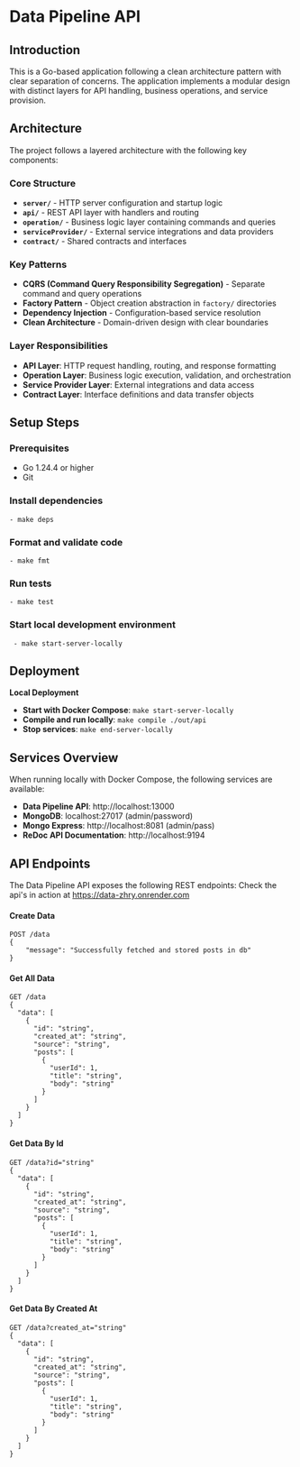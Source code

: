 # Data Pipeline API

## Introduction

This is a Go-based application following a clean architecture pattern with clear separation of concerns. The application implements a modular design with distinct layers for API handling, business operations, and service provision.

## Architecture

The project follows a layered architecture with the following key components:

### Core Structure

- **`server/`** - HTTP server configuration and startup logic
- **`api/`** - REST API layer with handlers and routing
- **`operation/`** - Business logic layer containing commands and queries
- **`serviceProvider/`** - External service integrations and data providers
- **`contract/`** - Shared contracts and interfaces

### Key Patterns

- **CQRS (Command Query Responsibility Segregation)** - Separate command and query operations
- **Factory Pattern** - Object creation abstraction in `factory/` directories
- **Dependency Injection** - Configuration-based service resolution
- **Clean Architecture** - Domain-driven design with clear boundaries

### Layer Responsibilities

- **API Layer**: HTTP request handling, routing, and response formatting
- **Operation Layer**: Business logic execution, validation, and orchestration
- **Service Provider Layer**: External integrations and data access
- **Contract Layer**: Interface definitions and data transfer objects

## Setup Steps

### Prerequisites

- Go 1.24.4 or higher
- Git

### Install dependencies
`- make deps`

### Format and validate code
`- make fmt`

### Run tests
`- make test`

### Start local development environment
` - make start-server-locally`

## Deployment
**Local Deployment**
- **Start with Docker Compose**: `make start-server-locally`
- **Compile and run locally**: `make compile ./out/api`
- **Stop services**: `make end-server-locally`

## Services Overview
When running locally with Docker Compose, the following services are available:

- **Data Pipeline API**: http://localhost:13000
- **MongoDB**: localhost:27017 (admin/password)
- **Mongo Express**: http://localhost:8081 (admin/pass)
- **ReDoc API Documentation**: http://localhost:9194

## API Endpoints

The Data Pipeline API exposes the following REST endpoints:
Check the api's in action at https://data-zhry.onrender.com


#### Create Data
```http
POST /data
{
	"message": "Successfully fetched and stored posts in db"
}
```

#### Get All Data
```http
GET /data
{
  "data": [
    {
      "id": "string",
      "created_at": "string",
      "source": "string",
      "posts": [
        {
          "userId": 1,
          "title": "string",
          "body": "string"
        }
      ]
    }
  ]
}
```

#### Get Data By Id
```http
GET /data?id="string"
{
  "data": [
    {
      "id": "string",
      "created_at": "string",
      "source": "string",
      "posts": [
        {
          "userId": 1,
          "title": "string",
          "body": "string"
        }
      ]
    }
  ]
}
```

#### Get Data By Created At
```http
GET /data?created_at="string"
{
  "data": [
    {
      "id": "string",
      "created_at": "string",
      "source": "string",
      "posts": [
        {
          "userId": 1,
          "title": "string",
          "body": "string"
        }
      ]
    }
  ]
}
```
